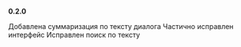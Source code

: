 **0.2.0**

Добавлена суммаризация по тексту диалога
Частично исправлен интерфейс
Исправлен поиск по тексту
